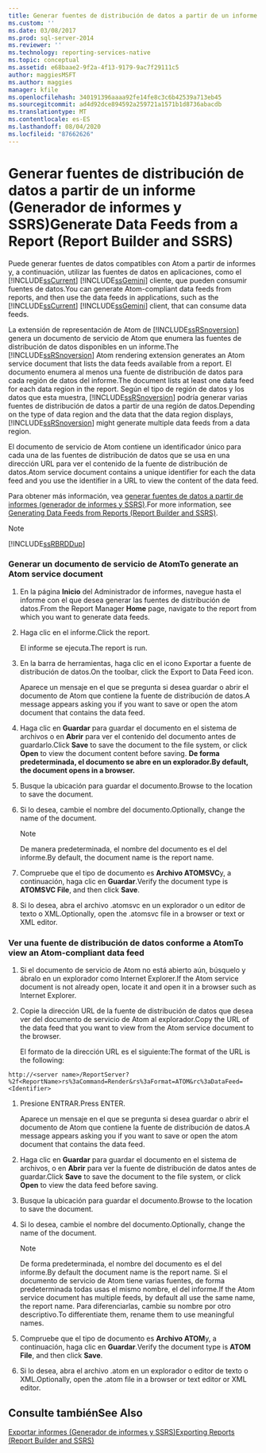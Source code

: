 ```yaml
---
title: Generar fuentes de distribución de datos a partir de un informe (Generador de informes y SSRS) | Microsoft Docs
ms.custom: ''
ms.date: 03/08/2017
ms.prod: sql-server-2014
ms.reviewer: ''
ms.technology: reporting-services-native
ms.topic: conceptual
ms.assetid: e68baae2-9f2a-4f13-9179-9ac7f29111c5
author: maggiesMSFT
ms.author: maggies
manager: kfile
ms.openlocfilehash: 340191396aaaa92fe14fe8c3c6b42539a713eb45
ms.sourcegitcommit: ad4d92dce894592a259721a1571b1d8736abacdb
ms.translationtype: MT
ms.contentlocale: es-ES
ms.lasthandoff: 08/04/2020
ms.locfileid: "87662626"
---
```

# <a name="generate-data-feeds-from-a-report-report-builder-and-ssrs"></a><span data-ttu-id="857d1-102">Generar fuentes de distribución de datos a partir de un informe (Generador de informes y SSRS)</span><span class="sxs-lookup"><span data-stu-id="857d1-102">Generate Data Feeds from a Report (Report Builder and SSRS)</span></span>
  <span data-ttu-id="857d1-103">Puede generar fuentes de datos compatibles con Atom a partir de informes y, a continuación, utilizar las fuentes de datos en aplicaciones, como el [!INCLUDE[ssCurrent](../../includes/sscurrent-md.md)] [!INCLUDE[ssGemini](../../includes/ssgemini-md.md)] cliente, que pueden consumir fuentes de datos.</span><span class="sxs-lookup"><span data-stu-id="857d1-103">You can generate Atom-compliant data feeds from reports, and then use the data feeds in applications, such as the [!INCLUDE[ssCurrent](../../includes/sscurrent-md.md)] [!INCLUDE[ssGemini](../../includes/ssgemini-md.md)] client, that can consume data feeds.</span></span>  
  
 <span data-ttu-id="857d1-104">La extensión de representación de Atom de [!INCLUDE[ssRSnoversion](../../includes/ssrsnoversion-md.md)] genera un documento de servicio de Atom que enumera las fuentes de distribución de datos disponibles en un informe.</span><span class="sxs-lookup"><span data-stu-id="857d1-104">The [!INCLUDE[ssRSnoversion](../../includes/ssrsnoversion-md.md)] Atom rendering extension generates an Atom service document that lists the data feeds available from a report.</span></span> <span data-ttu-id="857d1-105">El documento enumera al menos una fuente de distribución de datos para cada región de datos del informe.</span><span class="sxs-lookup"><span data-stu-id="857d1-105">The document lists at least one data feed for each data region in the report.</span></span> <span data-ttu-id="857d1-106">Según el tipo de región de datos y los datos que esta muestra, [!INCLUDE[ssRSnoversion](../../includes/ssrsnoversion-md.md)] podría generar varias fuentes de distribución de datos a partir de una región de datos.</span><span class="sxs-lookup"><span data-stu-id="857d1-106">Depending on the type of data region and the data that the data region displays, [!INCLUDE[ssRSnoversion](../../includes/ssrsnoversion-md.md)] might generate multiple data feeds from a data region.</span></span>  
  
 <span data-ttu-id="857d1-107">El documento de servicio de Atom contiene un identificador único para cada una de las fuentes de distribución de datos que se usa en una dirección URL para ver el contenido de la fuente de distribución de datos.</span><span class="sxs-lookup"><span data-stu-id="857d1-107">Atom service document contains a unique identifier for each the data feed and you use the identifier in a URL to view the content of the data feed.</span></span>  
  
 <span data-ttu-id="857d1-108">Para obtener más información, vea [generar fuentes de datos a partir de informes &#40;generador de informes y SSRS&#41;](generating-data-feeds-from-reports-report-builder-and-ssrs.md).</span><span class="sxs-lookup"><span data-stu-id="857d1-108">For more information, see [Generating Data Feeds from Reports &#40;Report Builder and SSRS&#41;](generating-data-feeds-from-reports-report-builder-and-ssrs.md).</span></span>  
  
> [!NOTE]  
>  [!INCLUDE[ssRBRDDup](../../includes/ssrbrddup-md.md)]  
  
### <a name="to-generate-an-atom-service-document"></a><span data-ttu-id="857d1-109">Generar un documento de servicio de Atom</span><span class="sxs-lookup"><span data-stu-id="857d1-109">To generate an Atom service document</span></span>  
  
1.  <span data-ttu-id="857d1-110">En la página **Inicio** del Administrador de informes, navegue hasta el informe con el que desea generar las fuentes de distribución de datos.</span><span class="sxs-lookup"><span data-stu-id="857d1-110">From the Report Manager **Home** page, navigate to the report from which you want to generate data feeds.</span></span>  
  
2.  <span data-ttu-id="857d1-111">Haga clic en el informe.</span><span class="sxs-lookup"><span data-stu-id="857d1-111">Click the report.</span></span>  
  
     <span data-ttu-id="857d1-112">El informe se ejecuta.</span><span class="sxs-lookup"><span data-stu-id="857d1-112">The report is run.</span></span>  
  
3.  <span data-ttu-id="857d1-113">En la barra de herramientas, haga clic en el icono Exportar a fuente de distribución de datos.</span><span class="sxs-lookup"><span data-stu-id="857d1-113">On the toolbar, click the Export to Data Feed icon.</span></span>  
  
     <span data-ttu-id="857d1-114">Aparece un mensaje en el que se pregunta si desea guardar o abrir el documento de Atom que contiene la fuente de distribución de datos.</span><span class="sxs-lookup"><span data-stu-id="857d1-114">A message appears asking you if you want to save or open the atom document that contains the data feed.</span></span>  
  
4.  <span data-ttu-id="857d1-115">Haga clic en **Guardar** para guardar el documento en el sistema de archivos o en **Abrir** para ver el contenido del documento antes de guardarlo.</span><span class="sxs-lookup"><span data-stu-id="857d1-115">Click **Save** to save the document to the file system, or click **Open** to view the document content before saving.</span></span> <span data-ttu-id="857d1-116">**De forma predeterminada, el documento se abre en un explorador.**</span><span class="sxs-lookup"><span data-stu-id="857d1-116">**By default, the document opens in a browser.**</span></span>  
  
5.  <span data-ttu-id="857d1-117">Busque la ubicación para guardar el documento.</span><span class="sxs-lookup"><span data-stu-id="857d1-117">Browse to the location to save the document.</span></span>  
  
6.  <span data-ttu-id="857d1-118">Si lo desea, cambie el nombre del documento.</span><span class="sxs-lookup"><span data-stu-id="857d1-118">Optionally, change the name of the document.</span></span>  
  
    > [!NOTE]  
    >  <span data-ttu-id="857d1-119">De manera predeterminada, el nombre del documento es el del informe.</span><span class="sxs-lookup"><span data-stu-id="857d1-119">By default, the document name is the report name.</span></span>  
  
7.  <span data-ttu-id="857d1-120">Compruebe que el tipo de documento es **Archivo ATOMSVC**y, a continuación, haga clic en **Guardar**.</span><span class="sxs-lookup"><span data-stu-id="857d1-120">Verify the document type is **ATOMSVC File**, and then click **Save**.</span></span>  
  
8.  <span data-ttu-id="857d1-121">Si lo desea, abra el archivo .atomsvc en un explorador o un editor de texto o XML.</span><span class="sxs-lookup"><span data-stu-id="857d1-121">Optionally, open the .atomsvc file in a browser or text or XML editor.</span></span>  
  
### <a name="to-view-an-atom-compliant-data-feed"></a><span data-ttu-id="857d1-122">Ver una fuente de distribución de datos conforme a Atom</span><span class="sxs-lookup"><span data-stu-id="857d1-122">To view an Atom-compliant data feed</span></span>  
  
1.  <span data-ttu-id="857d1-123">Si el documento de servicio de Atom no está abierto aún, búsquelo y ábralo en un explorador como Internet Explorer.</span><span class="sxs-lookup"><span data-stu-id="857d1-123">If the Atom service document is not already open, locate it and open it in a browser such as Internet Explorer.</span></span>  
  
2.  <span data-ttu-id="857d1-124">Copie la dirección URL de la fuente de distribución de datos que desea ver del documento de servicio de Atom al explorador.</span><span class="sxs-lookup"><span data-stu-id="857d1-124">Copy the URL of the data feed that you want to view from the Atom service document to the browser.</span></span>  
  
     <span data-ttu-id="857d1-125">El formato de la dirección URL es el siguiente:</span><span class="sxs-lookup"><span data-stu-id="857d1-125">The format of the URL is the following:</span></span>  
  
 `http://<server name>/ReportServer?%2f<ReportName>rs%3aCommand=Render&rs%3aFormat=ATOM&rc%3aDataFeed=<Identifier>`  
  
1.  <span data-ttu-id="857d1-126">Presione ENTRAR.</span><span class="sxs-lookup"><span data-stu-id="857d1-126">Press ENTER.</span></span>  
  
     <span data-ttu-id="857d1-127">Aparece un mensaje en el que se pregunta si desea guardar o abrir el documento de Atom que contiene la fuente de distribución de datos.</span><span class="sxs-lookup"><span data-stu-id="857d1-127">A message appears asking you if you want to save or open the atom document that contains the data feed.</span></span>  
  
2.  <span data-ttu-id="857d1-128">Haga clic en **Guardar** para guardar el documento en el sistema de archivos, o en **Abrir** para ver la fuente de distribución de datos antes de guardar.</span><span class="sxs-lookup"><span data-stu-id="857d1-128">Click **Save** to save the document to the file system, or click **Open** to view the data feed before saving.</span></span>  
  
3.  <span data-ttu-id="857d1-129">Busque la ubicación para guardar el documento.</span><span class="sxs-lookup"><span data-stu-id="857d1-129">Browse to the location to save the document.</span></span>  
  
4.  <span data-ttu-id="857d1-130">Si lo desea, cambie el nombre del documento.</span><span class="sxs-lookup"><span data-stu-id="857d1-130">Optionally, change the name of the document.</span></span>  
  
    > [!NOTE]  
    >  <span data-ttu-id="857d1-131">De forma predeterminada, el nombre del documento es el del informe.</span><span class="sxs-lookup"><span data-stu-id="857d1-131">By default the document name is the report name.</span></span> <span data-ttu-id="857d1-132">Si el documento de servicio de Atom tiene varias fuentes, de forma predeterminada todas usas el mismo nombre, el del informe.</span><span class="sxs-lookup"><span data-stu-id="857d1-132">If the Atom service document has multiple feeds, by default all use the same name, the report name.</span></span> <span data-ttu-id="857d1-133">Para diferenciarlas, cambie su nombre por otro descriptivo.</span><span class="sxs-lookup"><span data-stu-id="857d1-133">To differentiate them, rename them to use meaningful names.</span></span>  
  
5.  <span data-ttu-id="857d1-134">Compruebe que el tipo de documento es **Archivo ATOM**y, a continuación, haga clic en **Guardar**.</span><span class="sxs-lookup"><span data-stu-id="857d1-134">Verify the document type is **ATOM File**, and then click **Save**.</span></span>  
  
6.  <span data-ttu-id="857d1-135">Si lo desea, abra el archivo .atom en un explorador o editor de texto o XML.</span><span class="sxs-lookup"><span data-stu-id="857d1-135">Optionally, open the .atom file in a browser or text editor or XML editor.</span></span>  
  
## <a name="see-also"></a><span data-ttu-id="857d1-136">Consulte también</span><span class="sxs-lookup"><span data-stu-id="857d1-136">See Also</span></span>  
 [<span data-ttu-id="857d1-137">Exportar informes &#40;Generador de informes y SSRS&#41;</span><span class="sxs-lookup"><span data-stu-id="857d1-137">Exporting Reports &#40;Report Builder and SSRS&#41;</span></span>](export-reports-report-builder-and-ssrs.md)  
  
  
